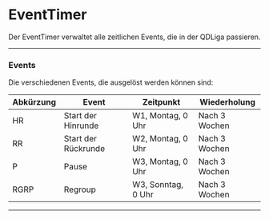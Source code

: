 # EventTimer

Der EventTimer verwaltet alle zeitlichen Events, die in der QDLiga passieren.

---
### Events
Die verschiedenen Events, die ausgelöst werden können sind:

| Abkürzung | Event               | Zeitpunkt           | Wiederholung  |
| --------- | ------------------- | ------------------- | ------------- |
| HR        | Start der Hinrunde  | W1, Montag, 0 Uhr   | Nach 3 Wochen |
| RR        | Start der Rückrunde | W2, Montag, 0 Uhr   | Nach 3 Wochen |
| P         | Pause               | W3, Montag, 0 Uhr   | Nach 3 Wochen |
| RGRP      | Regroup             | W3, Sonntag, 0 Uhr  | Nach 3 Wochen |

---